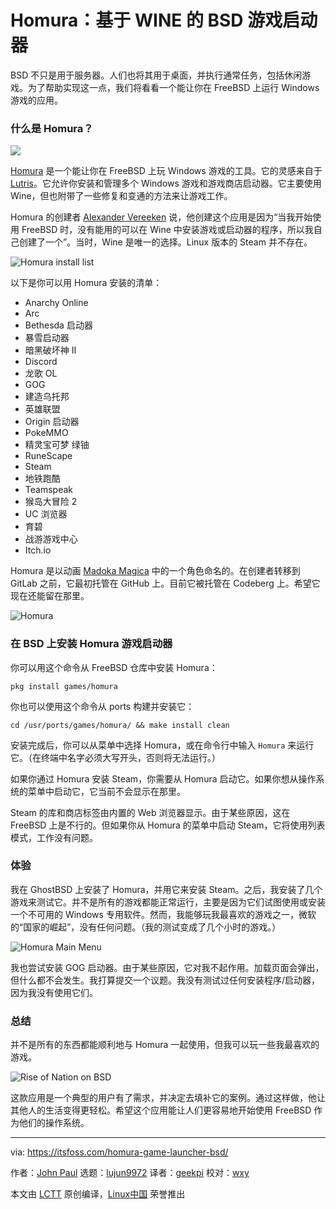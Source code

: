 [#]: collector: (lujun9972)
[#]: translator: (geekpi)
[#]: reviewer: (wxy)
[#]: publisher: (wxy)
[#]: url: (https://linux.cn/article-13026-1.html)
[#]: subject: (Homura: A WINE-based Game Launcher for BSD)
[#]: via: (https://itsfoss.com/homura-game-launcher-bsd/)
[#]: author: (John Paul https://itsfoss.com/author/john/)

Homura：基于 WINE 的 BSD 游戏启动器
======

BSD 不只是用于服务器。人们也将其用于桌面，并执行通常任务，包括休闲游戏。为了帮助实现这一点，我们将看看一个能让你在 FreeBSD 上运行 Windows 游戏的应用。

### 什么是 Homura？

![][1]

[Homura][2] 是一个能让你在 FreeBSD 上玩 Windows 游戏的工具。它的灵感来自于 [Lutris][3]。它允许你安装和管理多个 Windows 游戏和游戏商店启动器。它主要使用 Wine，但也附带了一些修复和变通的方法来让游戏工作。

Homura 的创建者 [Alexander Vereeken][4] 说，他创建这个应用是因为“当我开始使用 FreeBSD 时，没有能用的可以在 Wine 中安装游戏或启动器的程序，所以我自己创建了一个”。当时，Wine 是唯一的选择。Linux 版本的 Steam 并不存在。

![Homura install list][5]

以下是你可以用 Homura 安装的清单：

  * Anarchy Online
  * Arc
  * Bethesda 启动器
  * 暴雪启动器
  * 暗黑破坏神 II
  * Discord
  * 龙歌 OL
  * GOG
  * 建造乌托邦
  * 英雄联盟
  * Origin 启动器
  * PokeMMO
  * 精灵宝可梦 绿铀
  * RuneScape
  * Steam
  * 地铁跑酷
  * Teamspeak
  * 猴岛大冒险 2
  * UC 浏览器
  * 育碧
  * 战游游戏中心
  * Itch.io

Homura 是以动画 [Madoka Magica][6] 中的一个角色命名的。在创建者转移到 GitLab 之前，它最初托管在 GitHub 上。目前它被托管在 Codeberg 上。希望它现在还能留在那里。

![Homura][7]

### 在 BSD 上安装 Homura 游戏启动器

你可以用这个命令从 FreeBSD 仓库中安装 Homura：

```
pkg install games/homura
```

你也可以使用这个命令从 ports 构建并安装它：

```
cd /usr/ports/games/homura/ && make install clean
```

安装完成后，你可以从菜单中选择 Homura，或在命令行中输入 `Homura` 来运行它。（在终端中名字必须大写开头，否则将无法运行。）

如果你通过 Homura 安装 Steam，你需要从 Homura 启动它。如果你想从操作系统的菜单中启动它，它当前不会显示在那里。

Steam 的库和商店标签由内置的 Web 浏览器显示。由于某些原因，这在 FreeBSD 上是不行的。但如果你从 Homura 的菜单中启动 Steam，它将使用列表模式，工作没有问题。

### 体验

我在 GhostBSD 上安装了 Homura，并用它来安装 Steam。之后，我安装了几个游戏来测试它。并不是所有的游戏都能正常运行，主要是因为它们试图使用或安装一个不可用的 Windows 专用软件。然而，我能够玩我最喜欢的游戏之一，微软的“国家的崛起”，没有任何问题。（我的测试变成了几个小时的游戏。）

![Homura Main Menu][8]

我也尝试安装 GOG 启动器。由于某些原因，它对我不起作用。加载页面会弹出，但什么都不会发生。我打算提交一个议题。我没有测试过任何安装程序/启动器，因为我没有使用它们。

### 总结

并不是所有的东西都能顺利地与 Homura 一起使用，但我可以玩一些我最喜欢的游戏。

![Rise of Nation on BSD][9]

这款应用是一个典型的用户有了需求，并决定去填补它的案例。通过这样做，他让其他人的生活变得更轻松。希望这个应用能让人们更容易地开始使用 FreeBSD 作为他们的操作系统。

--------------------------------------------------------------------------------

via: https://itsfoss.com/homura-game-launcher-bsd/

作者：[John Paul][a]
选题：[lujun9972][b]
译者：[geekpi](https://github.com/geekpi)
校对：[wxy](https://github.com/wxy)

本文由 [LCTT](https://github.com/LCTT/TranslateProject) 原创编译，[Linux中国](https://linux.cn/) 荣誉推出

[a]: https://itsfoss.com/author/john/
[b]: https://github.com/lujun9972
[1]: https://i2.wp.com/itsfoss.com/wp-content/uploads/2021/01/homura.jpg?resize=800%2C450&ssl=1
[2]: https://codeberg.org/Alexander88207/Homura
[3]: https://lutris.net/
[4]: https://codeberg.org/Alexander88207
[5]: https://i2.wp.com/itsfoss.com/wp-content/uploads/2021/01/homura-install.jpg?resize=800%2C421&ssl=1
[6]: https://madoka.fandom.com/wiki/Puella_Magi_Madoka_Magica
[7]: https://i0.wp.com/itsfoss.com/wp-content/uploads/2021/01/homura-about.jpg?resize=800%2C411&ssl=1
[8]: https://i1.wp.com/itsfoss.com/wp-content/uploads/2021/01/homura-main-menu.jpg?resize=500%2C776&ssl=1
[9]: https://i1.wp.com/itsfoss.com/wp-content/uploads/2021/01/rise-of-nation-bsd.jpg?resize=800%2C450&ssl=1
[10]: https://%0Areddit.com/r/linuxusersgroup
